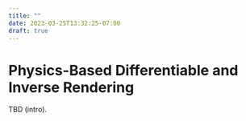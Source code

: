 ```yaml
---
title: ""
date: 2023-03-25T13:32:25-07:00
draft: true
---
```


# Physics-Based Differentiable and Inverse Rendering

TBD (intro).
